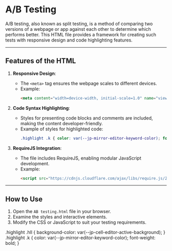 # A/B Testing

A/B testing, also known as split testing, is a method of comparing two versions of a webpage or app against each other to determine which performs better. This HTML file provides a framework for creating such tests with responsive design and code highlighting features.

---

## Features of the HTML

1. **Responsive Design**:
   - The `<meta>` tag ensures the webpage scales to different devices.
   - Example: 
     ```html
     <meta content="width=device-width, initial-scale=1.0" name="viewport"/>
     ```

2. **Code Syntax Highlighting**:
   - Styles for presenting code blocks and comments are included, making the content developer-friendly.
   - Example of styles for highlighted code:
     ```css
     .highlight .k { color: var(--jp-mirror-editor-keyword-color); font-weight: bold; }
     ```

3. **RequireJS Integration**:
   - The file includes RequireJS, enabling modular JavaScript development.
   - Example:
     ```html
     <script src="https://cdnjs.cloudflare.com/ajax/libs/require.js/2.1.10/require.min.js"></script>
     ```

---

## How to Use

1. Open the `AB testing.html` file in your browser.
2. Examine the styles and interactive elements.
3. Modify the CSS or JavaScript to suit your testing requirements.

.highlight .hll { background-color: var(--jp-cell-editor-active-background); }
.highlight .k { color: var(--jp-mirror-editor-keyword-color); font-weight: bold; }
